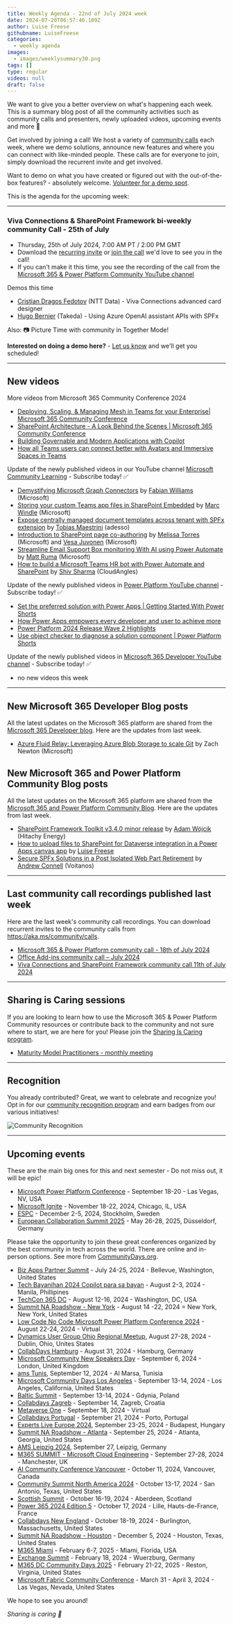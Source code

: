 ```yaml
---
title: Weekly Agenda - 22nd of July 2024 week
date: 2024-07-20T06:57:46.189Z
author: Luise Freese
githubname: LuiseFreese
categories:
  - weekly agenda
images:
  - images/weeklysummary30.png
tags: []
type: regular
videos: null
draft: false
---
```


We want to give you a better overview on what's happening each week. This is a summary blog post of all the community activities such as community calls and presenters, newly uploaded videos, upcoming events and more 🚀 

Get involved by joining a call! We host a variety of [community calls](https://aka.ms/community/calls) each week, where we demo solutions, announce new features and where you can connect with like-minded people. These calls are for everyone to join, simply download the recurrent invite and get involved. 

Want to demo on what you have created or figured out with the out-of-the-box features? - absolutely welcome. [Volunteer for a demo spot](https://aka.ms/community/request/demo).

This is the agenda for the upcoming week:

---

### Viva Connections & SharePoint Framework bi-weekly community Call - 25th of July

* Thursday, 25th of July 2024, 7:00 AM PT / 2:00 PM GMT
* Download the [recurring invite](https://aka.ms/spdev-spfx-call) or [join the call](https://aka.ms/spdev-spfx-call-join) we'd love to see you in the call!
* If you can't make it this time, you see the recording of the call from the [Microsoft 365 & Power Platform Community YouTube channel](https://www.youtube.com/watch?v=gAqUr9wa2_0&list=PLR9nK3mnD-OURfm5Ypu-wK52cxBv_gXCA)

Demos this time

* [Cristian Dragos Fedotov](https://www.linkedin.com/in/cristianfedotov/) (NTT Data) - Viva Connections advanced card designer
* [Hugo Bernier](https://www.linkedin.com/in/bernierh/) (Takeda) - Using Azure OpenAI assistant APIs with SPFx

Also: 📷 Picture Time with community in Together Mode!

**Interested on doing a demo here?** - [Let us know](https://aka.ms/community/request/demo) and we'll get you scheduled!


---

## New videos 


More videos from Microsoft 365 Community Conference 2024

* [Deploying, Scaling, & Managing Mesh in Teams for your Enterprise| Microsoft 365 Community Conference](https://www.youtube.com/watch?v=3Fht-0dUoPs)
* [SharePoint Architecture - A Look Behind the Scenes | Microsoft 365 Community Conference](https://www.youtube.com/watch?v=FkMaJJT9GcU)
* [Building Governable and Modern Applications with Copilot](https://www.youtube.com/watch?v=GzKjObCdk4w)
* [How all Teams users can connect better with Avatars and Immersive Spaces in Teams](https://www.youtube.com/watch?v=CyP7og6FO04)



Update of the newly published videos in our YouTube channel [Microsoft Community Learning](https://www.youtube.com/channel/UC_mKdhw-V6CeCM7gTo_Iy7w) - Subscribe today! ✅

* [Demystifying Microsoft Graph Connectors](https://www.youtube.com/watch?v=x66CcRwgVus) by [Fabian Williams](https://www.linkedin.com/in/fabiangwilliams/) (Microsoft)
* [Storing your custom Teams app files in SharePoint Embedded](https://www.youtube.com/watch?v=us5Pvj4iP3Y) by [Marc Windle](https://www.linkedin.com/in/marc-windle-908b3055) (Microsoft)
* [Expose centrally managed document templates across tenant with SPFx extension](https://www.youtube.com/watch?v=vkWaGCejirk) by [Tobias Maestrini](https://www.linkedin.com/in/tobiasmaestrini/) (adesso)
* [Introduction to SharePoint page co-authoring](https://www.youtube.com/watch?v=OH4aiKfeJUo) by [Melissa Torres](https://www.linkedin.com/in/melissa-torres-177b0814) (Microsoft) and [Vesa Juvonen](https://www.linkedin.com/in/vesajuvonen) (Microsoft)
* [Streamline Email Support Box monitoring With AI using Power Automate](https://www.youtube.com/watch?v=HsHOMJP-YoI) by [Matt Ruma](https://www.linkedin.com/in/mattruma/) (Microsoft)
* [How to build a Microsoft Teams HR bot with Power Automate and SharePoint](https://www.youtube.com/watch?v=H9hZer2rcQw) by [Shiv Sharma](https://www.linkedin.com/in/shiv-sharma%e2%9c%85-b07050162) (CloudAngles)


Update of the newly published videos in [Power Platform YouTube channel](https://www.youtube.com/@mspowerplatform) - Subscribe today! ✅

* [Set the preferred solution with Power Apps | Getting Started With Power Shorts](https://www.youtube.com/watch?v=WohjakB8OdE)
* [How Power Apps empowers every developer and user to achieve more](https://www.youtube.com/watch?v=JljagTqxkOk)
* [Power Platform 2024 Release Wave 2 Highlights](https://www.youtube.com/watch?v=fo3mSmPpz7s)
* [Use object checker to diagnose a solution component | Power Platform Shorts](https://www.youtube.com/watch?v=h_OwFRgj1U8)


Update of the newly published videos in [Microsoft 365 Developer YouTube channel](https://www.youtube.com/@Microsoft365Developer) - Subscribe today! ✅

* no new videos this week

---

## New Microsoft 365 Developer Blog posts

All the latest updates on the Microsoft 365 platform are shared from the [Microsoft 365 Developer blog](https://devblogs.microsoft.com/microsoft365dev/). Here are the updates from last week.

* [Azure Fluid Relay: Leveraging Azure Blob Storage to scale Git](https://devblogs.microsoft.com/microsoft365dev/azure-fluid-relay-leveraging-azure-blob-storage-to-scale-git/) by Zach Newton (Microsoft)


## New Microsoft 365 and Power Platform Community Blog posts

All the latest updates on the Microsoft 365 platform are shared from the [Microsoft 365 and Power Platform Community Blog](https://pnp.github.io/blog/). Here are the updates from last week.

* [SharePoint Framework Toolkit v3.4.0 minor release](https://pnp.github.io/blog/post/spfx-toolkit-vscode-v-3-4-release/) by [Adam Wójcik](https://www.linkedin.com/in/adam-w%C3%B3jcik-9b7777a6/) (Hitachy Energy)
* [How to upload files to SharePoint for Dataverse integration in a Power Apps canvas app](https://pnp.github.io/blog/post/how-to-upload-files-to-sharepoint-for-dataverse-integration-in-a-power-apps-canvas-app/) by [Luise Freese](https://www.linkedin.com/in/luisefreese/)
* [Secure SPFx Solutions in a Post Isolated Web Part Retirement](https://pnp.github.io/blog/post/secure-spfx-solutions-post-domain-isolated-webpart-retirement/) by [Andrew Connell](https://linkedin.com/in/andrewconnell) (Voitanos)


---

## Last community call recordings published last week

Here are the last week's community call recordings. You can download recurrent invites to the community calls from https://aka.ms/community/calls.

* [Microsoft 365 & Power Platform community call - 18th of July 2024](https://www.youtube.com/watch?v=Mx1y-yShzTk)
* [Office Add-ins community call – July 2024](https://www.youtube.com/watch?v=h4p8rbZOIms)
* [Viva Connections and SharePoint Framework community call 11th of July 2024](https://www.youtube.com/watch?v=yv7RYrJRGyA)

---

## Sharing is Caring sessions

If you are looking to learn how to use the Microsoft 365 & Power Platform Community resources or contribute back to the community and not sure where to start, we are here for you! Please join the [Sharing Is Caring program](https://pnp.github.io/sharing-is-caring/).

* [Maturity Model Practitioners - monthly meeting](https://aka.ms/mm4m365/invite)

---

## Recognition

You already contributed? Great, we want to celebrate and recognize you! Opt in for our [community recognition program](https://pnp.github.io/recognitionprogram/) and earn badges from our various initiatives! 

![Community Recognition](../images/community-recognition-2025.png)

---

## Upcoming events

These are the main big ones for this and next semester - Do not miss out, it will be epic!

* [Microsoft Power Platform Conference](https://powerplatformconf.com/#!/) - September 18-20 - Las Vegas, NV, USA
* [Microsoft Ignite](https://ignite.microsoft.com/en-US/home) - November 18-22, 2024, Chicago, IL, USA
* [ESPC](https://www.sharepointeurope.com/) - December 2-5, 2024, Stockholm, Sweden
* [European Collaboration Summit 2025](https://collabsummit.eu/) - May 26-28, 2025, Düsseldorf, Germany

Please take the opportunity to join these great conferences organized by the best community in tech across the world. There are online and in-person options. See more from [CommunityDays.org](https://www.communitydays.org/).

* [Biz Apps Partner Summit](https://www.communitydays.org/event/2024-07-24/biz-apps-partner-summit) - July 24-25, 2024 - Bellevue, Washington, United States
* [Tech Bayanihan 2024 Copilot para sa bayan](https://www.communitydays.org/event/2024-08-02/techbayanihan-2024-copilot-para-sa-bayan) - August 2-3, 2024 - Manila, Phillipines
* [TechCon 365 DC](https://www.communitydays.org/event/2024-08-12/techcon365-dc) - August 12-16, 2024 - Washington, DC, USA
* [Summit NA Roadshow - New York](https://www.communitydays.org/event/2024-08-14/summit-na-roadshow-new-york) - August 14 -22, 2024 = New York, New York, United States
* [Low Code No Code Microsoft Power Platform Conference 2024](https://www.communitydays.org/event/2024-08-22/low-code-no-code-microsoft-power-platform-conference-2024) - August 22-24, 2024 - Virtual
* [Dynamics User Group Ohio Regional Meetup](https://www.communitydays.org/event/2024-08-27/dynamics-user-group-ohio-regional-meetup-2024), August 27-28, 2024 - Dublin, Ohio, Unites States
* [CollabDays Hamburg](https://www.communitydays.org/event/2024-08-31/collabdays-hamburg-2024) - August 31, 2024 - Hamburg, Germany
* [Microsoft Community New Speakers Day](https://www.communitydays.org/event/2024-09-06/microsoft-community-new-speakers-day) - September 6, 2024 - London, United Kingdom
* [ams Tunis](https://www.communitydays.org/event/2024-09-12/ams-tunis), September 12, 2024 - Al Marsa, Tunisia
* [Microsoft Community Days Los Angeles](https://www.communitydays.org/event/2024-09-13/microsoft-community-days-los-angeles-2024) - September 13-14, 2024 - Los Angeles, California, United States
* [Baltic Summit](https://www.communitydays.org/event/2024-09-13/baltic-summit-2024) - September 13-14, 2024 - Gdynia, Poland
* [Collabdays Zagreb](https://www.communitydays.org/event/2024-09-14/collabdays-2024-zagreb) - September 14, Zagreb, Croatia
* [Metaverse One](https://www.communitydays.org/event/2024-09-18/metaverse-one-2024) - September 18, 2024 - Virtual
* [Collabdays Portugal](https://www.communitydays.org/event/2024-09-21/collabdays-portugal) - September 21, 2024 - Porto, Portugal
* [Experts Live Europe 2024](https://www.communitydays.org/event/2024-09-23/experts-live-europe-2024), September 23-25, 2024 - Budapest, Hungary
* [Summit NA Roadshow - Atlanta](https://www.communitydays.org/event/2024-09-25/summit-na-roadshow-atlanta) - September 25, 2024 - Atlanta, Georgia, United States
* [AMS Leipzig 2024](https://www.communitydays.org/event/2024-09-27/ams-leipzig-2024), September 27, Leipzig, Germany
* [M365 SUMMIT - Microsoft Cloud Engineering](https://www.communitydays.org/event/2024-09-27/m365-summit-microsoft-cloud-engineering) - September 27-28, 2024 - Manchester, UK
* [AI Community Conference Vancouver](https://www.communitydays.org/event/2024-10-11/ai-community-conference-vancouver-2024) - October 11, 2024, Vancouver, Canada
* [Community Summit North America 2024](https://www.communitydays.org/event/2024-10-13/community-summit-north-america-2024) - October 13-17, 2024 - San Antonio, Texas, United States
* [Scottish Summit](https://www.communitydays.org/event/2024-10-16/scottish-summit-2024) - October 16-19, 2024 - Aberdeen, Scotland
* [Power 365 2024 Edition 5](https://www.communitydays.org/event/2024-10-17/power-365-2024-edition-5) - October 17, 2024 - Lille, Hauts-de-France, France
* [Collabdays New England](https://www.communitydays.org/event/2024-10-18/collabdays-new-england) - October 18-19, 2024 - Burlington, Massachusetts, United States
* [Summit NA Roadshow - Houston](https://www.communitydays.org/event/2024-12-05/summit-na-roadshow-houston) - December 5, 2024 - Houston, Texas, United States
* [M365 Miami](https://www.communitydays.org/event/2025-02-06/m365-miami) - February 6-7, 2025 - Miami, Florida, USA
* [Exchange Summit](https://www.communitydays.org/event/2025-02-18/exchange-summit-2025) - February 18, 2024 - Wuerzburg, Germany
* [M365 DC Community Days 2025](https://www.communitydays.org/event/2025-02-21/m365-dc-community-days-2025) - February 21-22, 2025 - Reston, Virginia, United States
* [Microsoft Fabric Community Conference](https://www.communitydays.org/event/2025-03-31/microsoft-fabric-community-conference) - March 31 - April 3, 2024 - Las Vegas, Nevada, United States

We hope to see you around!

_Sharing is caring 🧡_

